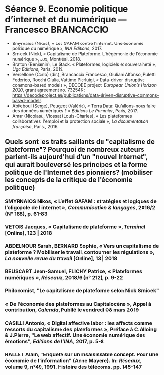# Séance 9. Economie politique d’internet et du numérique — Francesco BRANCACCIO

* Smyrnaios (Nikos), « Les GAFAM contre l’internet. Une économie politique du numérique », _INA Editions_, 2017.
* Srnicek (Nick), « Capitalisme de Plateforme. L’hégémonie de l’économie numérique », _Lux_, Montréal, 2018.
* Bratton (Benjamin), Le Stack. « Plateformes, logiciels et souveraineté », _Uga Editions_, Paris, 2019.
* Vercellone (Carlo) (dir.), Brancaccio Francesco, Giuliani Alfonso, Puletti Federico, Rocchi Giulia, Vattimo Pierluigi, « Data-driven disruptive commons-based models », DECODE project, _European Union’s Horizon 2020_, grant agreement no. 732546 : https://decodeproject.eu/publications/data-driven-disruptive-commons-based-models.
* Abiteboul (Serge), Peugeot (Valérie), « Terra Data: Qu'allons-nous faire des données numériques ? » _Editions Le Pommier_, Paris, 2017.
* Amar (Nicolas)., Viossat (Louis-Charles), « Les plateformes collaboratives, l'emploi et la protection sociale », _La documentation française_, Paris., 2016.

## Quels sont les traits saillants du "capitalisme de plateforme"? Pourquoi de nombreux auteurs parlent-ils aujourd'hui d'un "nouvel Internet", qui aurait bouleversé les principes et la forme politique de l'Internet des pionniers? (mobiliser les concepts de la critique de l'économie politique)

### SMYRNAIOS Nikos, « L’effet GAFAM : stratégies et logiques de l’oligopole de l’internet », _Communication & langages_, 2016/2 (N° 188), p. 61-83

### VETOIS Jacques, « Capitalisme de plateforme », _Terminal_ [Online], 123 | 2018

### ABDELNOUR Sarah, BERNARD Sophie, « Vers un capitalisme de plateforme ? Mobiliser le travail, contourner les régulations », _La nouvelle revue du travail_ [Online], 13 | 2018

### BEUSCART Jean-Samuel, FLICHY Patrice, « Plateformes numériques », _Réseaux_, 2018/6 (n° 212), p. 9-22

### Philonomist, "Le capitalisme de plateforme selon Nick Srnicek"

### « De l'économie des plateformes au Capitalocène », Appel à contribution, _Calenda_, Publié le vendredi 08 mars 2019

### CASILLI Antonio, « Digital affective labor : les affects comme ressorts du capitalisme des plateformes », Préface à C.Alloing & J.Pierre, "Le web affectif. Une économie numérique des émotions", _Editions de l’INA_, 2017, p. 5-8

### RALLET Alain, "Enquête sur un insaisissable concept. Pour une économie de l'information" (Anne Mayere). In: _Réseaux_, volume 9, n°49, 1991. Histoire des télécoms. pp. 145-147